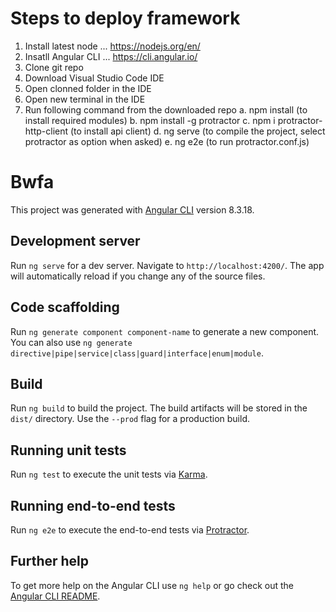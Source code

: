 # Steps to deploy framework
1. Install latest node ... https://nodejs.org/en/
2. Insatll Angular CLI ... https://cli.angular.io/
3. Clone git repo
4. Download Visual Studio Code IDE
5. Open clonned folder in the IDE
6. Open new terminal in the IDE
7. Run following command from the downloaded repo
    a. npm install (to install required modules)
    b. npm install -g protractor
    c. npm i protractor-http-client (to install api client)
    d. ng serve (to compile the project, select protractor as option when asked)
    e. ng e2e (to run protractor.conf.js)

# Bwfa

This project was generated with [Angular CLI](https://github.com/angular/angular-cli) version 8.3.18.

## Development server

Run `ng serve` for a dev server. Navigate to `http://localhost:4200/`. The app will automatically reload if you change any of the source files.

## Code scaffolding

Run `ng generate component component-name` to generate a new component. You can also use `ng generate directive|pipe|service|class|guard|interface|enum|module`.

## Build

Run `ng build` to build the project. The build artifacts will be stored in the `dist/` directory. Use the `--prod` flag for a production build.

## Running unit tests

Run `ng test` to execute the unit tests via [Karma](https://karma-runner.github.io).

## Running end-to-end tests

Run `ng e2e` to execute the end-to-end tests via [Protractor](http://www.protractortest.org/).

## Further help

To get more help on the Angular CLI use `ng help` or go check out the [Angular CLI README](https://github.com/angular/angular-cli/blob/master/README.md).
